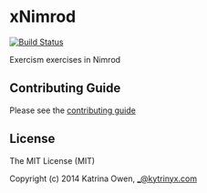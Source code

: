 # xNimrod

[![Build Status](https://travis-ci.org/exercism/xnimrod.png?branch=master)](https://travis-ci.org/exercism/xnimrod)

Exercism exercises in Nimrod

## Contributing Guide

Please see the [contributing guide](https://github.com/exercism/x-api/blob/master/CONTRIBUTING.md#the-exercise-data)

## License

The MIT License (MIT)

Copyright (c) 2014 Katrina Owen, _@kytrinyx.com

